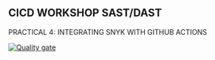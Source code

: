 ## CICD WORKSHOP SAST/DAST

PRACTICAL 4: INTEGRATING SNYK WITH GITHUB ACTIONS

[![Quality gate](https://sonarcloud.io/api/project_badges/quality_gate?project=douglasswmcst_cicd-demo)](https://sonarcloud.io/summary/new_code?id=douglasswmcst_cicd-demo)
